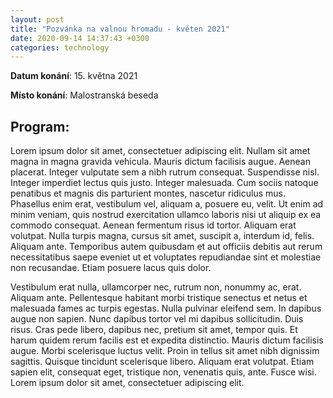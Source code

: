 ```yaml
---
layout: post
title: "Pozvánka na valnou hromadu - květen 2021"
date: 2020-09-14 14:37:43 +0300
categories: technology
---
```


**Datum konání**:  15. května 2021

**Místo konání**:  Malostranská beseda

**Program:**
---
Lorem ipsum dolor sit amet, consectetuer adipiscing elit. Nullam sit amet magna in magna gravida vehicula. Mauris dictum facilisis augue. Aenean placerat. Integer vulputate sem a nibh rutrum consequat. Suspendisse nisl. Integer imperdiet lectus quis justo. Integer malesuada. Cum sociis natoque penatibus et magnis dis parturient montes, nascetur ridiculus mus. Phasellus enim erat, vestibulum vel, aliquam a, posuere eu, velit. Ut enim ad minim veniam, quis nostrud exercitation ullamco laboris nisi ut aliquip ex ea commodo consequat. Aenean fermentum risus id tortor. Aliquam erat volutpat. Nulla turpis magna, cursus sit amet, suscipit a, interdum id, felis. Aliquam ante. Temporibus autem quibusdam et aut officiis debitis aut rerum necessitatibus saepe eveniet ut et voluptates repudiandae sint et molestiae non recusandae. Etiam posuere lacus quis dolor.

Vestibulum erat nulla, ullamcorper nec, rutrum non, nonummy ac, erat. Aliquam ante. Pellentesque habitant morbi tristique senectus et netus et malesuada fames ac turpis egestas. Nulla pulvinar eleifend sem. In dapibus augue non sapien. Nunc dapibus tortor vel mi dapibus sollicitudin. Duis risus. Cras pede libero, dapibus nec, pretium sit amet, tempor quis. Et harum quidem rerum facilis est et expedita distinctio. Mauris dictum facilisis augue. Morbi scelerisque luctus velit. Proin in tellus sit amet nibh dignissim sagittis. Quisque tincidunt scelerisque libero. Aliquam erat volutpat. Etiam sapien elit, consequat eget, tristique non, venenatis quis, ante. Fusce wisi. Lorem ipsum dolor sit amet, consectetuer adipiscing elit.